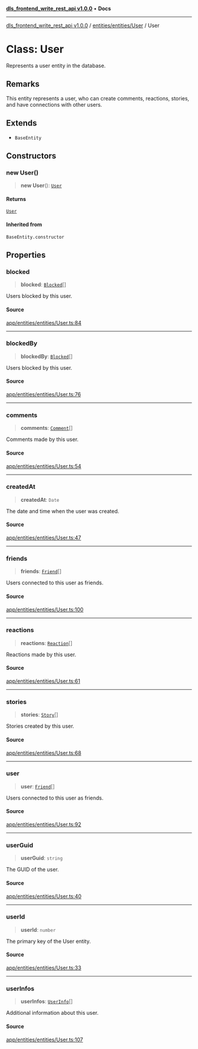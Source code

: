 [**dls_frontend_write_rest_api v1.0.0**](../../../../README.md) • **Docs**

***

[dls_frontend_write_rest_api v1.0.0](../../../../modules.md) / [entities/entities/User](../README.md) / User

# Class: User

Represents a user entity in the database.

## Remarks

This entity represents a user, who can create comments, reactions, stories, and have connections with other users.

## Extends

- `BaseEntity`

## Constructors

### new User()

> **new User**(): [`User`](User.md)

#### Returns

[`User`](User.md)

#### Inherited from

`BaseEntity.constructor`

## Properties

### blocked

> **blocked**: [`Blocked`](../../Blocked/classes/Blocked.md)[]

Users blocked by this user.

#### Source

[app/entities/entities/User.ts:84](https://github.com/No-Life-inc/dls_write_api/blob/3b6ede554338fca33854ae593d3c96d63a70eb98/app/entities/entities/User.ts#L84)

***

### blockedBy

> **blockedBy**: [`Blocked`](../../Blocked/classes/Blocked.md)[]

Users blocked by this user.

#### Source

[app/entities/entities/User.ts:76](https://github.com/No-Life-inc/dls_write_api/blob/3b6ede554338fca33854ae593d3c96d63a70eb98/app/entities/entities/User.ts#L76)

***

### comments

> **comments**: [`Comment`](../../Comment/classes/Comment.md)[]

Comments made by this user.

#### Source

[app/entities/entities/User.ts:54](https://github.com/No-Life-inc/dls_write_api/blob/3b6ede554338fca33854ae593d3c96d63a70eb98/app/entities/entities/User.ts#L54)

***

### createdAt

> **createdAt**: `Date`

The date and time when the user was created.

#### Source

[app/entities/entities/User.ts:47](https://github.com/No-Life-inc/dls_write_api/blob/3b6ede554338fca33854ae593d3c96d63a70eb98/app/entities/entities/User.ts#L47)

***

### friends

> **friends**: [`Friend`](../../Friend/classes/Friend.md)[]

Users connected to this user as friends.

#### Source

[app/entities/entities/User.ts:100](https://github.com/No-Life-inc/dls_write_api/blob/3b6ede554338fca33854ae593d3c96d63a70eb98/app/entities/entities/User.ts#L100)

***

### reactions

> **reactions**: [`Reaction`](../../Reaction/classes/Reaction.md)[]

Reactions made by this user.

#### Source

[app/entities/entities/User.ts:61](https://github.com/No-Life-inc/dls_write_api/blob/3b6ede554338fca33854ae593d3c96d63a70eb98/app/entities/entities/User.ts#L61)

***

### stories

> **stories**: [`Story`](../../Story/classes/Story.md)[]

Stories created by this user.

#### Source

[app/entities/entities/User.ts:68](https://github.com/No-Life-inc/dls_write_api/blob/3b6ede554338fca33854ae593d3c96d63a70eb98/app/entities/entities/User.ts#L68)

***

### user

> **user**: [`Friend`](../../Friend/classes/Friend.md)[]

Users connected to this user as friends.

#### Source

[app/entities/entities/User.ts:92](https://github.com/No-Life-inc/dls_write_api/blob/3b6ede554338fca33854ae593d3c96d63a70eb98/app/entities/entities/User.ts#L92)

***

### userGuid

> **userGuid**: `string`

The GUID of the user.

#### Source

[app/entities/entities/User.ts:40](https://github.com/No-Life-inc/dls_write_api/blob/3b6ede554338fca33854ae593d3c96d63a70eb98/app/entities/entities/User.ts#L40)

***

### userId

> **userId**: `number`

The primary key of the User entity.

#### Source

[app/entities/entities/User.ts:33](https://github.com/No-Life-inc/dls_write_api/blob/3b6ede554338fca33854ae593d3c96d63a70eb98/app/entities/entities/User.ts#L33)

***

### userInfos

> **userInfos**: [`UserInfo`](../../UserInfo/classes/UserInfo.md)[]

Additional information about this user.

#### Source

[app/entities/entities/User.ts:107](https://github.com/No-Life-inc/dls_write_api/blob/3b6ede554338fca33854ae593d3c96d63a70eb98/app/entities/entities/User.ts#L107)
